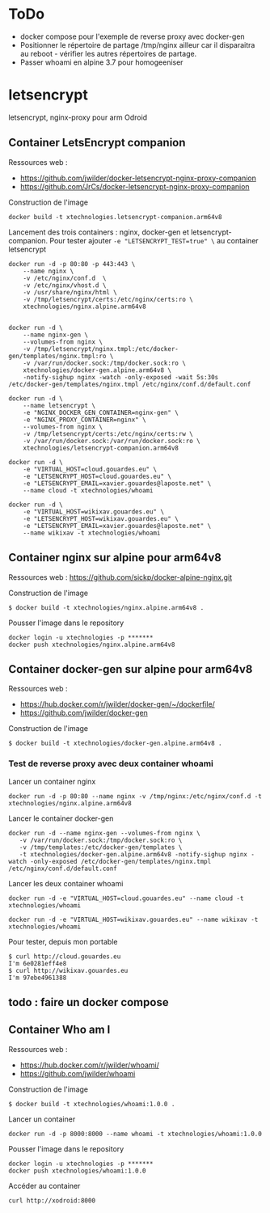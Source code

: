 # ToDo

* docker compose pour l'exemple de reverse proxy avec docker-gen
* Positionner le répertoire de partage /tmp/nginx ailleur car il disparaitra au reboot - vérifier les autres répertoires de partage.
* Passer whoami en alpine 3.7 pour homogeeniser

# letsencrypt
letsencrypt, nginx-proxy pour arm Odroid

## Container LetsEncrypt companion
Ressources web :
* https://github.com/jwilder/docker-letsencrypt-nginx-proxy-companion
* https://github.com/JrCs/docker-letsencrypt-nginx-proxy-companion

Construction de l'image
```
docker build -t xtechnologies.letsencrypt-companion.arm64v8
```

Lancement des trois containers : nginx, docker-gen et letsencrypt-companion. Pour tester ajouter `-e "LETSENCRYPT_TEST=true" \` au container letsencrypt
```
docker run -d -p 80:80 -p 443:443 \
    --name nginx \
    -v /etc/nginx/conf.d  \
    -v /etc/nginx/vhost.d \
    -v /usr/share/nginx/html \
    -v /tmp/letsencrypt/certs:/etc/nginx/certs:ro \
    xtechnologies/nginx.alpine.arm64v8


docker run -d \
    --name nginx-gen \
    --volumes-from nginx \
    -v /tmp/letsencrypt/nginx.tmpl:/etc/docker-gen/templates/nginx.tmpl:ro \
    -v /var/run/docker.sock:/tmp/docker.sock:ro \
    xtechnologies/docker-gen.alpine.arm64v8 \
    -notify-sighup nginx -watch -only-exposed -wait 5s:30s /etc/docker-gen/templates/nginx.tmpl /etc/nginx/conf.d/default.conf

docker run -d \
    --name letsencrypt \
    -e "NGINX_DOCKER_GEN_CONTAINER=nginx-gen" \
    -e "NGINX_PROXY_CONTAINER=nginx" \
    --volumes-from nginx \
    -v /tmp/letsencrypt/certs:/etc/nginx/certs:rw \
    -v /var/run/docker.sock:/var/run/docker.sock:ro \
    xtechnologies/letsencrypt-companion.arm64v8

docker run -d \
    -e "VIRTUAL_HOST=cloud.gouardes.eu" \
    -e "LETSENCRYPT_HOST=cloud.gouardes.eu" \
    -e "LETSENCRYPT_EMAIL=xavier.gouardes@laposte.net" \
    --name cloud -t xtechnologies/whoami

docker run -d \
    -e "VIRTUAL_HOST=wikixav.gouardes.eu" \
    -e "LETSENCRYPT_HOST=wikixav.gouardes.eu" \
    -e "LETSENCRYPT_EMAIL=xavier.gouardes@laposte.net" \
    --name wikixav -t xtechnologies/whoami

```

## Container nginx sur alpine pour arm64v8
Ressources web : https://github.com/sickp/docker-alpine-nginx.git

Construction de l'image
```
$ docker build -t xtechnologies/nginx.alpine.arm64v8 .
```

Pousser l'image dans le repository
```
docker login -u xtechnologies -p *******
docker push xtechnologies/nginx.alpine.arm64v8
```
## Container docker-gen sur alpine pour arm64v8
Ressources web :
* https://hub.docker.com/r/jwilder/docker-gen/~/dockerfile/
* https://github.com/jwilder/docker-gen

Construction de l'image
```
$ docker build -t xtechnologies/docker-gen.alpine.arm64v8 .
```

### Test de reverse proxy avec deux container whoami
Lancer un container nginx
```
docker run -d -p 80:80 --name nginx -v /tmp/nginx:/etc/nginx/conf.d -t xtechnologies/nginx.alpine.arm64v8
```

Lancer le container docker-gen
```
docker run -d --name nginx-gen --volumes-from nginx \
   -v /var/run/docker.sock:/tmp/docker.sock:ro \
   -v /tmp/templates:/etc/docker-gen/templates \
   -t xtechnologies/docker-gen.alpine.arm64v8 -notify-sighup nginx -watch -only-exposed /etc/docker-gen/templates/nginx.tmpl /etc/nginx/conf.d/default.conf
```

Lancer les deux container whoami
```
docker run -d -e "VIRTUAL_HOST=cloud.gouardes.eu" --name cloud -t xtechnologies/whoami

docker run -d -e "VIRTUAL_HOST=wikixav.gouardes.eu" --name wikixav -t xtechnologies/whoami

```

Pour tester, depuis mon portable
```
$ curl http://cloud.gouardes.eu
I'm 6e0281eff4e8
$ curl http://wikixav.gouardes.eu
I'm 97ebe4961388
```

## todo : faire un docker compose

## Container Who am I
Ressources web :
* https://hub.docker.com/r/jwilder/whoami/
* https://github.com/jwilder/whoami

Construction de l'image
```
$ docker build -t xtechnologies/whoami:1.0.0 .
```

Lancer un container
```
docker run -d -p 8000:8000 --name whoami -t xtechnologies/whoami:1.0.0
```


Pousser l'image dans le repository
```
docker login -u xtechnologies -p *******
docker push xtechnologies/whoami:1.0.0
```

Accéder au container
```
curl http://xodroid:8000
```

